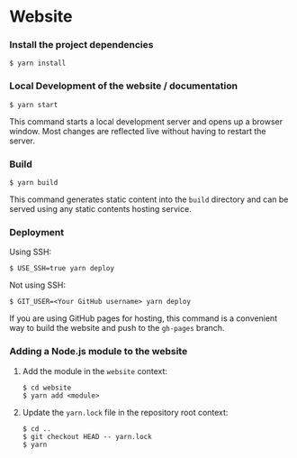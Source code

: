# Website

### Install the project dependencies

```shell-session
$ yarn install
```

### Local Development of the website / documentation

```shell-session
$ yarn start
```

This command starts a local development server and opens up a browser window. Most changes are reflected live without having to restart the server.

### Build

```shell-session
$ yarn build
```

This command generates static content into the `build` directory and can be served using any static contents hosting service.

### Deployment

Using SSH:

```shell-session
$ USE_SSH=true yarn deploy
```

Not using SSH:

```shell-session
$ GIT_USER=<Your GitHub username> yarn deploy
```

If you are using GitHub pages for hosting, this command is a convenient way to build the website and push to the `gh-pages` branch.

### Adding a Node.js module to the website

1. Add the module in the `website` context:

   ```shell-session
   $ cd website
   $ yarn add <module>
   ```

2. Update the `yarn.lock` file in the repository root context:

   ```shell-session
   $ cd ..
   $ git checkout HEAD -- yarn.lock
   $ yarn
   ```
